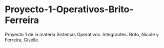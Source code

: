 # Proyecto-1-Operativos-Brito-Ferreira
Proyecto 1 de la materia Sistemas Operativos. Integrantes: Brito, Nicole y Ferreira, Giselle.
